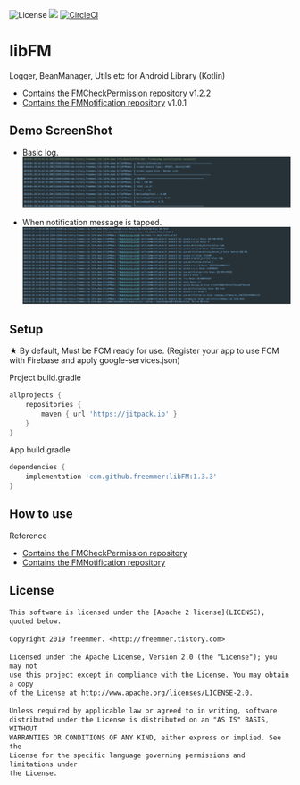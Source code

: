 ![License](https://img.shields.io/badge/License-Apache%202.0-blue.svg)
[![](https://jitpack.io/v/freemmer/libFM.svg)](https://jitpack.io/#freemmer/libFM)
[![CircleCI](https://circleci.com/gh/freemmer/libFM.svg?style=svg)](https://circleci.com/gh/freemmer/libFM)

# libFM
Logger, BeanManager, Utils etc for Android Library (Kotlin)
- [Contains the FMCheckPermission repository](https://github.com/freemmer/FMCheckPermission) v1.2.2
- [Contains the FMNotification repository](https://github.com/freemmer/FMNotification) v1.0.1

## Demo ScreenShot
+ Basic log.
![Screenshot](https://github.com/freemmer/libFM/blob/master/Screenshots/logcat_basic.jpg)

+ When notification message is tapped.
![Screenshot](https://github.com/freemmer/libFM/blob/master/Screenshots/logcat_tapped_notification.jpg)

## Setup
★ By default, Must be FCM ready for use. (Register your app to use FCM with Firebase and apply google-services.json)

Project build.gradle
```Groovy
allprojects {
    repositories {
        maven { url 'https://jitpack.io' }
    }
}
```

App build.gradle
```Groovy
dependencies {
    implementation 'com.github.freemmer:libFM:1.3.3'
}
```

## How to use
Reference
- [Contains the FMCheckPermission repository](https://github.com/freemmer/FMCheckPermission)
- [Contains the FMNotification repository](https://github.com/freemmer/FMNotification)

## License 
```code
This software is licensed under the [Apache 2 license](LICENSE), quoted below.

Copyright 2019 freemmer. <http://freemmer.tistory.com>

Licensed under the Apache License, Version 2.0 (the "License"); you may not
use this project except in compliance with the License. You may obtain a copy
of the License at http://www.apache.org/licenses/LICENSE-2.0.

Unless required by applicable law or agreed to in writing, software
distributed under the License is distributed on an "AS IS" BASIS, WITHOUT
WARRANTIES OR CONDITIONS OF ANY KIND, either express or implied. See the
License for the specific language governing permissions and limitations under
the License.
```
